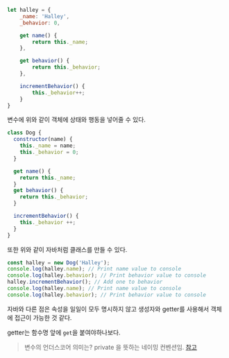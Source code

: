 ```js
let halley = {
    _name: 'Halley',
    _behavior: 0,

    get name() {
        return this._name;
    },

    get behavior() {
        return this._behavior;
    },

    incrementBehavior() {
        this._behavior++;
    }
}
```
변수에 위와 같이 객체에 상태와 행동을 넣어줄 수 있다.
```js
class Dog {
  constructor(name) {
    this._name = name;
    this._behavior = 0;
  }

  get name() {
    return this._name;
  }
  get behavior() {
    return this._behavior;
  }   

  incrementBehavior() {
    this._behavior ++;
  }
}
```
또한 위와 같이 자바처럼 클래스를 만들 수 있다.

```js
const halley = new Dog('Halley');
console.log(halley.name); // Print name value to console
console.log(halley.behavior); // Print behavior value to console
halley.incrementBehavior(); // Add one to behavior
console.log(halley.name); // Print name value to console
console.log(halley.behavior); // Print behavior value to console
```
자바와 다른 점은 속성을 일일이 모두 명시하지 않고 생성자와 getter를 사용해서
객체에 접근이 가능한 것 같다.

getter는 함수명 앞에 `get`을 붙여야하나보다. 

> 변수의 언더스코어 의미는?
> private 을 뜻하는 네이밍 컨벤션임. [참고](https://stackoverflow.com/questions/8288756/in-javascript-what-does-this-underscore-mean#:~:text=170-,It%20means%20private%20fields%20or%20private%20methods.%20Methods%20that%20are%20only%20for%20internal%20use.,-They%20should%20not)
